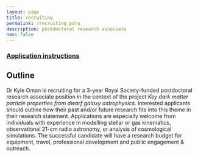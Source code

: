 ```yaml
---
layout: page
title: recruiting
permalink: /recruiting_pdra
description: postdoctoral research associate
nav: false
---
```


### [Application instructions](https://jobregister.aas.org/ad/b930d366)

## Outline

Dr Kyle Oman is recruiting for a 3-year Royal Society-funded postdoctoral research associate position in the context of the project _Key dark matter particle properties from dwarf galaxy astrophysics_. Interested applicants should outline how their past and/or future research fits into this theme in their research statement. Applications are especially welcome from individuals with experience in modelling stellar or gas kinematics, observational 21-cm radio astronomy, or analysis of cosmological simulations. The successful candidate will have a research budget for equipment, travel, professional development and public engagement & outreach.